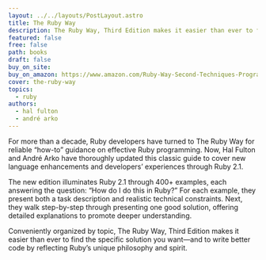 ```yaml
---
layout: ../../layouts/PostLayout.astro
title: The Ruby Way
description: The Ruby Way, Third Edition makes it easier than ever to find the specific solution you want―and to write better code by reflecting Ruby’s unique philosophy and spirit.
featured: false
free: false
path: books
draft: false
buy_on_site: 
buy_on_amazon: https://www.amazon.com/Ruby-Way-Second-Techniques-Programming/dp/0672328844
cover: the-ruby-way
topics:
  - ruby
authors:
  - hal fulton
  - andré arko
---
```


For more than a decade, Ruby developers have turned to The Ruby Way for reliable “how-to” guidance on effective Ruby programming. Now, Hal Fulton and André Arko have thoroughly updated this classic guide to cover new language enhancements and developers’ experiences through Ruby 2.1.

The new edition illuminates Ruby 2.1 through 400+ examples, each answering the question: “How do I do this in Ruby?” For each example, they present both a task description and realistic technical constraints. Next, they walk step-by-step through presenting one good solution, offering detailed explanations to promote deeper understanding.

Conveniently organized by topic, The Ruby Way, Third Edition makes it easier than ever to find the specific solution you want―and to write better code by reflecting Ruby’s unique philosophy and spirit.